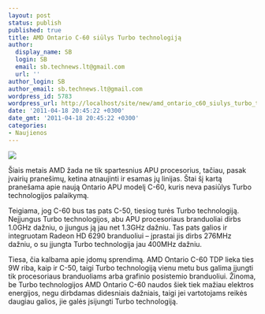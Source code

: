 ```yaml
---
layout: post
status: publish
published: true
title: AMD Ontario C-60 siūlys Turbo technologiją
author:
  display_name: SB
  login: SB
  email: sb.technews.lt@gmail.com
  url: ''
author_login: SB
author_email: sb.technews.lt@gmail.com
wordpress_id: 5783
wordpress_url: http://localhost/site/new/amd_ontario_c60_siulys_turbo_technologija/
date: '2011-04-18 20:45:22 +0300'
date_gmt: '2011-04-18 20:45:22 +0300'
categories:
- Naujienos
---
```

<div class="imgright"><img src="http://t2.gstatic.com/images?q=tbn:7-8qjOMhnnO5MM:http://www.brandsoftheworld.com/brands/0021/5470/brand.gif"  /></div>
<p>Šiais metais AMD žada ne tik spartesnius APU procesorius, tačiau, pasak įvairių pranešimų, ketina atnaujinti ir esamas jų linijas. Štai šį kartą pranešama apie naują Ontario APU modelį C-60, kuris neva pasiūlys Turbo technologijos palaikymą.</p>
<p>Teigiama, jog C-60 bus tas pats C-50, tiesiog turės Turbo technologiją. Neįjungus Turbo technologijos, abu APU procesoriaus branduoliai dirbs 1.0GHz dažniu, o įjungus ją jau net 1.3GHz dažniu. Tas pats galios ir integruotam Radeon HD 6290 branduoliui – įprastai jis dirbs 276MHz dažniu, o su įjungta Turbo technologija jau 400MHz dažniu.</p>
<p>Tiesa, čia kalbama apie įdomų sprendimą. AMD Ontario C-60 TDP lieka ties 9W riba, kaip ir C-50, taigi Turbo technologiją vienu metu bus galima įjungti tik procesoriaus branduoliams arba grafinio posistemio branduoliui. Žinoma, be Turbo technologijos AMD Ontario C-60 naudos šiek tiek mažiau elektros energijos, negu dirbdamas didesniais dažniais, taigi jei vartotojams reikės daugiau galios, jie galės įsijungti Turbo technologiją.<br /></p>
